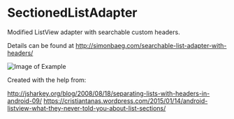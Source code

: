 # SectionedListAdapter

Modified ListView adapter with searchable custom headers.

Details can be found at http://simonbaeg.com/searchable-list-adapter-with-headers/

![Image of Example](http://simonbaeg.com/content/images/2015/12/Section-List-Adapter-1.gif)

Created with the help from:

http://jsharkey.org/blog/2008/08/18/separating-lists-with-headers-in-android-09/
https://cristiantanas.wordpress.com/2015/01/14/android-listview-what-they-never-told-you-about-list-sections/
